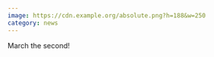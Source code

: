 ```yaml
---
image: https://cdn.example.org/absolute.png?h=188&w=250
category: news
---
```


March the second!
